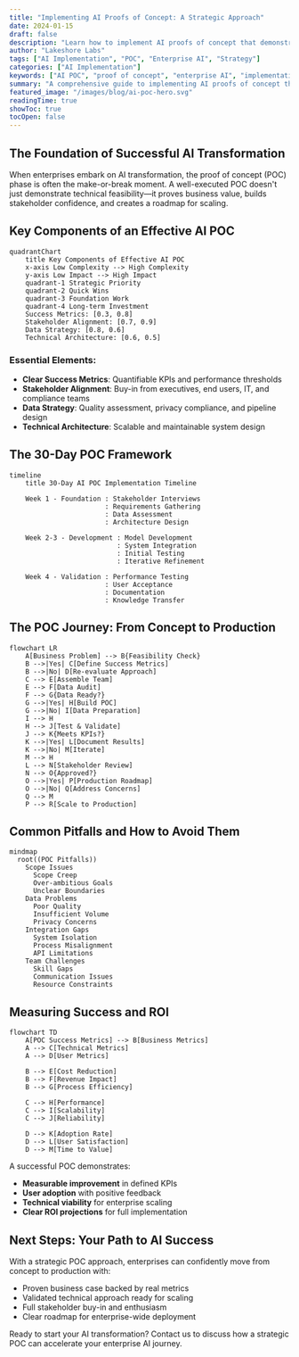 ```yaml
---
title: "Implementing AI Proofs of Concept: A Strategic Approach"
date: 2024-01-15
draft: false
description: "Learn how to implement AI proofs of concept that demonstrate real business value and set the foundation for enterprise-scale deployment."
author: "Lakeshore Labs"
tags: ["AI Implementation", "POC", "Enterprise AI", "Strategy"]
categories: ["AI Implementation"]
keywords: ["AI POC", "proof of concept", "enterprise AI", "implementation strategy"]
summary: "A comprehensive guide to implementing AI proofs of concept that deliver measurable business value and pave the way for full-scale deployment."
featured_image: "/images/blog/ai-poc-hero.svg"
readingTime: true
showToc: true
tocOpen: false
---
```


## The Foundation of Successful AI Transformation

When enterprises embark on AI transformation, the proof of concept (POC) phase is often the make-or-break moment. A well-executed POC doesn't just demonstrate technical feasibility—it proves business value, builds stakeholder confidence, and creates a roadmap for scaling.

## Key Components of an Effective AI POC

```mermaid
quadrantChart
    title Key Components of Effective AI POC
    x-axis Low Complexity --> High Complexity
    y-axis Low Impact --> High Impact
    quadrant-1 Strategic Priority
    quadrant-2 Quick Wins
    quadrant-3 Foundation Work
    quadrant-4 Long-term Investment
    Success Metrics: [0.3, 0.8]
    Stakeholder Alignment: [0.7, 0.9]
    Data Strategy: [0.8, 0.6]
    Technical Architecture: [0.6, 0.5]
```

### Essential Elements:

- **Clear Success Metrics**: Quantifiable KPIs and performance thresholds
- **Stakeholder Alignment**: Buy-in from executives, end users, IT, and compliance teams
- **Data Strategy**: Quality assessment, privacy compliance, and pipeline design
- **Technical Architecture**: Scalable and maintainable system design

## The 30-Day POC Framework

```mermaid
timeline
    title 30-Day AI POC Implementation Timeline
    
    Week 1 - Foundation : Stakeholder Interviews
                        : Requirements Gathering  
                        : Data Assessment
                        : Architecture Design
    
    Week 2-3 - Development : Model Development
                           : System Integration
                           : Initial Testing
                           : Iterative Refinement
    
    Week 4 - Validation : Performance Testing
                        : User Acceptance
                        : Documentation
                        : Knowledge Transfer
```

## The POC Journey: From Concept to Production

```mermaid
flowchart LR
    A[Business Problem] --> B{Feasibility Check}
    B -->|Yes| C[Define Success Metrics]
    B -->|No| D[Re-evaluate Approach]
    C --> E[Assemble Team]
    E --> F[Data Audit]
    F --> G{Data Ready?}
    G -->|Yes| H[Build POC]
    G -->|No| I[Data Preparation]
    I --> H
    H --> J[Test & Validate]
    J --> K{Meets KPIs?}
    K -->|Yes| L[Document Results]
    K -->|No| M[Iterate]
    M --> H
    L --> N[Stakeholder Review]
    N --> O{Approved?}
    O -->|Yes| P[Production Roadmap]
    O -->|No| Q[Address Concerns]
    Q --> M
    P --> R[Scale to Production]
```

## Common Pitfalls and How to Avoid Them

```mermaid
mindmap
  root((POC Pitfalls))
    Scope Issues
      Scope Creep
      Over-ambitious Goals
      Unclear Boundaries
    Data Problems
      Poor Quality
      Insufficient Volume
      Privacy Concerns
    Integration Gaps
      System Isolation
      Process Misalignment
      API Limitations
    Team Challenges
      Skill Gaps
      Communication Issues
      Resource Constraints
```

## Measuring Success and ROI

```mermaid
flowchart TD
    A[POC Success Metrics] --> B[Business Metrics]
    A --> C[Technical Metrics]
    A --> D[User Metrics]
    
    B --> E[Cost Reduction]
    B --> F[Revenue Impact]
    B --> G[Process Efficiency]
    
    C --> H[Performance]
    C --> I[Scalability]
    C --> J[Reliability]
    
    D --> K[Adoption Rate]
    D --> L[User Satisfaction]
    D --> M[Time to Value]
```

A successful POC demonstrates:
- **Measurable improvement** in defined KPIs
- **User adoption** with positive feedback
- **Technical viability** for enterprise scaling
- **Clear ROI projections** for full implementation

## Next Steps: Your Path to AI Success

With a strategic POC approach, enterprises can confidently move from concept to production with:
- Proven business case backed by real metrics
- Validated technical approach ready for scaling
- Full stakeholder buy-in and enthusiasm
- Clear roadmap for enterprise-wide deployment

Ready to start your AI transformation? Contact us to discuss how a strategic POC can accelerate your enterprise AI journey.